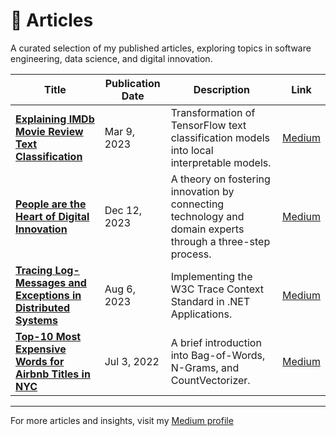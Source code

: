 # 📝 Articles
A curated selection of my published articles, exploring topics in software engineering, data science, and digital innovation.

| Title                                                                                             | Publication Date | Description                                                                                                               | Link                                                                                               |
|---------------------------------------------------------------------------------------------------|------------------|---------------------------------------------------------------------------------------------------------------------------|----------------------------------------------------------------------------------------------------|
| [**Explaining IMDb Movie Review Text Classification**](https://www.tjarkprokoph.com/?doc=articles%2Fexplaining_imdb_movie_review_text_classification)                                              | Mar 9, 2023      | Transformation of TensorFlow text classification models into local interpretable models.                                 | [Medium](https://medium.com/@tjark.prokoph/explaining-imdb-movie-review-text-classification-approximate-text-explanation-ate-9e3b4c8f8f3c) |
| [**People are the Heart of Digital Innovation**]()                                                    | Dec 12, 2023     | A theory on fostering innovation by connecting technology and domain experts through a three-step process.                | [Medium](https://medium.com/@tjark.prokoph/people-are-the-heart-of-digital-innovation-0df4711427be) |
| [**Tracing Log-Messages and Exceptions in Distributed Systems**]()                                    | Aug 6, 2023      | Implementing the W3C Trace Context Standard in .NET Applications.                                                         | [Medium](https://medium.com/@tjark.prokoph/tracing-log-messages-and-exceptions-in-distributed-systems-implementing-the-w3c-trace-context-standard-in-net-applications-8d6e4f7c9b2e) |
| [**Top-10 Most Expensive Words for Airbnb Titles in NYC**]()                                          | Jul 3, 2022      | A brief introduction into Bag-of-Words, N-Grams, and CountVectorizer.                                                     | [Medium](https://medium.com/@tjark.prokoph/top-10-most-expensive-words-for-airbnb-titles-in-nyc-a-brief-introduction-into-bag-of-words-n-grams-and-countvectorizer-7f3e4c9d8e2f)

---

For more articles and insights, visit my [Medium profile](https://medium.com/@tjark.prokoph)